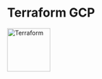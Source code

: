 # Terraform GCP

<img alt="Terraform" src="https://www.terraform.io/assets/images/og-image-8b3e4f7d.png" width="100px" high="100xp">
